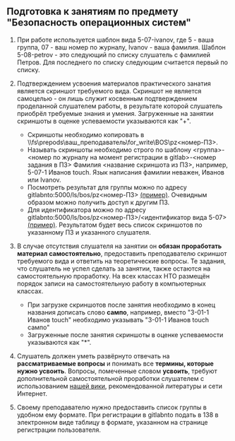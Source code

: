 ## Подготовка к занятиям по предмету "Безопасность операционных систем"

1. При работе используется шаблон вида 5-07-ivanov, где 5 - ваша группа, 07 - ваш номер по журналу, Ivanov - ваша фамилия. Шаблон 5-08-petrov - это следующий по списку слушатель с фамилией Петров. Для последнего по списку следующим считается первый по списку.

1. Подтверждением усвоения материалов практического занатия является скриншот требуемого вида. Скриншот не является самоцелью - он лишь служит косвенным подтверждением проделанной слушателем работы, в результате которой слушатель приобрёл требуемые знания и умения. Загруженные на занятии скриншоты в оценке успеваемости указываются как "+".
    * Скриншоты необходимо копировать в \\\\fs\\prepods\\ваш\_преподаватель\\for\_write\BOS\pz<номер-ПЗ>.
    * Называть скриншоты необходимо строго по шаблону <группа>-<номер по журналу на момент регистрации в gitlab>-<номер задания в ПЗ> Фамилия <название скриншота из ПЗ>, например, 5-07-1 Иванов touch. Язык написания фамилии неважен, Иванов или Ivanov.
    * Посмотреть результат для группы можно по адресу gitlabnto:5000/ls/bos/pz<номер-ПЗ> [(пример)](http://gitlabnto:5000/ls/bos/pz1). Очевидным образом можно получить доступ к другим ПЗ.
    * Для идентификатора можно по адресу gitlabnto:5000/ls/bos/pz<номер-ПЗ>/<идентификатор вида 5-07> [(пример)](http://gitlabnto:5000/ls/bos/pz1/5-07). Результатом будет весь список скриншотов по указанному ПЗ и указанного слушателя.

1. В случае отсутствия слушателя на занятии он **обязан проработать материал самостоятельно**, предоставить преподавателю скриншот требуемого вида и ответить на теоретические вопросы. Те задания, что слушатель не успел сделать за занятии, также остаются на самостоятельную проработку. На всех классах НТО размещён порядок записи на самостоятельную работу в компьютерных классах.
    * При загрузке скриншотов после занятия необходимо в конец названия дописать слово **сампо**, например, вместо "3-01-1 Иванов touch" необходимо указывать "3-01-1 Иванов touch сампо"
    * Загруженные после занятия скриншоты в оценке успеваемости указываются как "*". 

1. Слушатель должен уметь развёрнуто отвечать на **рассматриваемые вопросы** и понимать все **термины, которые нужно усвоить**. Вопросы, помеченные словом **усвоить**, требуют дополнительной самостоятельной проработки слушателем с использованием [нашей вики](http://gitlabnto/anetto/wiki/wikis), рекомендованной литературы и сети Интернет.

1. Своему преподавателю нужно предоставить список группы в удобном ему формате. При регистрации в gitlabnto подать в 138 в электронном виде таблицу в формате, указанном на странице регистрации пользователя.